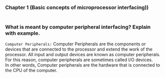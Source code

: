 ### Chapter 1 (Basic concepts of microprocessor interfacing))

### **<br/>What is meant by computer peripheral interfacing? Explain with example.**

`Computer Peripherals:` Computer Peripherals are the components or devices that are connected to the processor and extend the work of the processor. All input and output devices are known as computer peripherals. For this reason, computer peripherals are sometimes called I/O devices.<br/>
In other words, Computer peripherals are the hardware that is connected to the CPU of the computer.
